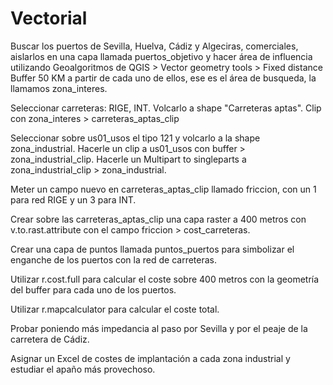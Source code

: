 # Vectorial

Buscar los puertos de Sevilla, Huelva, Cádiz y Algeciras, comerciales, aislarlos en una capa llamada puertos_objetivo y hacer área de influencia utilizando Geoalgoritmos de QGIS > Vector geometry tools > Fixed distance Buffer 50 KM a partir de cada uno de ellos, ese es el área de busqueda, la llamamos zona_interes.

Seleccionar carreteras: RIGE, INT. Volcarlo a shape "Carreteras aptas". Clip con zona_interes > carreteras_aptas_clip

Seleccionar sobre us01_usos el tipo 121 y volcarlo a la shape zona_industrial. Hacerle un clip a us01_usos con buffer > zona_industrial_clip. Hacerle un Multipart to singleparts a zona_industrial_clip > zona_industrial.

Meter un campo nuevo en carreteras_aptas_clip llamado friccion, con un 1 para red RIGE y un 3 para INT.

Crear sobre las carreteras_aptas_clip una capa raster a 400 metros con v.to.rast.attribute con el campo friccion > cost_carreteras.


Crear una capa de puntos llamada puntos_puertos para simbolizar el enganche de los puertos con la red de carreteras.

Utilizar r.cost.full para calcular el coste sobre 400 metros con la geometría del buffer para cada uno de los puertos.

Utilizar r.mapcalculator para calcular el coste total.


Probar poniendo más impedancia al paso por Sevilla y por el peaje de la carretera de Cádiz.

Asignar un Excel de costes de implantación a cada zona industrial y estudiar el apaño más provechoso.



























<!-- # Análisis -->

<!-- Seleccionar caja de herramientas > Vista avanzada. -->

<!-- Limpieza topológica: -->
<!-- bpol > comprobar áreas -->
<!-- rmarea con 0.1 -->
<!-- Corrección manual con snapping y demás -->
<!-- bpol > 0.1 -->

<!-- Procesamiento en memoria de frentes de fachada: -->
<!-- Dissolve sin condición de todas las parcelas -->
<!-- Manzanas y parcelas a line -->
<!-- Clip de las parcelas con las manzanas line -->




<!-- Existe un polígono pequeñito pequeñito. -->




<!-- xmin(centroid(geometry(getFeature('chucena_urbano', 'gid', 4201614)))) -->

<!-- distance(geomFromWKT('POINT(x y)'),$geometry)<100 -->





<!-- Cargar rl07_mdt, aplicar estilo -->

<!-- Crear una shape para la ZOI -->

<!-- Usar raster > Extracción > Clipper para recortar -->

<!-- Crear una shape con el punto de inicio y otra con el final -->

<!-- Calcular slope con r.slope -->



<!-- Usar después y walk drain. -->




<!-- Catastro: reclasificación en función de tipo -->
<!-- Núcleos urbanos (buffer) -->
<!-- Masas de agua -->
<!-- Carreteras (buffer) -->
<!-- Zonas de especial protección -->
<!-- Pendiente -->
<!-- Usos del suelo -->
<!-- Edafología -->

<!-- Ver tamaño del pixel de del dem con Information de GDAL (100x100). -->

<!-- "A*(if(isnull(B), 1, null())" -->

<!-- C=A*(if(isnull(B),1,null()) -->


<!-- Cargar dem y cambiar semiología -->

<!-- Cargar el catastro, crear un campo coste en función de tipo y rasterizar dicho campo sobre una copia de DEM. -->

<!-- D > 50 -->
<!-- R > 1 -->
<!-- U > 100 -->
<!-- X > 5 -->

<!-- Con CASE -->

<!-- Cargar lámina de agua, recortarla con ZOI, crearle un campo exists y darle el valor 1. -->
